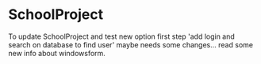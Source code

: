 # SchoolProject
To update SchoolProject and test new option 
first step 'add login and search on database to find user' maybe needs some changes... read some new info about windowsform.
